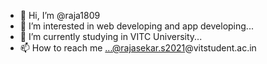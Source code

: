 - 👋 Hi, I’m @raja1809
- 👀 I’m interested in web developing and app developing...
- 🌱 I’m currently studying in VITC University...
- 📫 How to reach me ...@rajasekar.s2021@vitstudent.ac.in

<!---
raja1809/raja1809 is a ✨ special ✨ repository because its `README.md` (this file) appears on your GitHub profile.
You can click the Preview link to take a look at your changes.
--->
